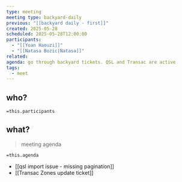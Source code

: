 ```yaml
---
type: meeting
meeting type: backyard-daily
previous: "[[backyard daily - first]]"
created: 2025-05-28
scheduled: 2025-05-28T12:00:00
participants:
  - "[[Yoan Haouzi]]"
  - "[[Natasa Bozic|Natasa]]"
related: 
agenda: go through backyard tickets. QSL and Transac are active
tags:
  - meet
---
```

## who?

`=this.participants`

## what?
> meeting agenda

`=this.agenda`

- [[qsl import issue - missing pagination]]
- [[Transac Zones update ticket]]
